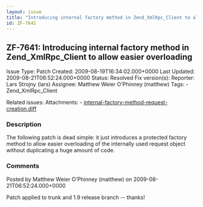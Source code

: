 ```yaml
---
layout: issue
title: "Introducing internal factory method in Zend_XmlRpc_Client to allow easier overloading"
id: ZF-7641
---
```


ZF-7641: Introducing internal factory method in Zend\_XmlRpc\_Client to allow easier overloading
------------------------------------------------------------------------------------------------

 Issue Type: Patch Created: 2009-08-19T16:34:02.000+0000 Last Updated: 2009-08-21T06:52:24.000+0000 Status: Resolved Fix version(s): 
 Reporter:  Lars Strojny (lars)  Assignee:  Matthew Weier O'Phinney (matthew)  Tags: - Zend\_XmlRpc\_Client
 
 Related issues: 
 Attachments: - [internal-factory-method-request-creation.diff](/issues/secure/attachment/12150/internal-factory-method-request-creation.diff)
 
### Description

The following patch is dead simple: it just introduces a protected factory method to allow easier overloading of the internally used request object without duplicating a huge amount of code.

 

 

### Comments

Posted by Matthew Weier O'Phinney (matthew) on 2009-08-21T06:52:24.000+0000

Patch applied to trunk and 1.9 release branch -- thanks!

 

 